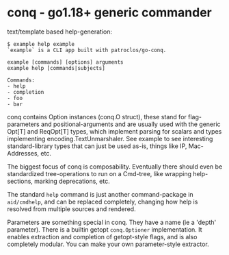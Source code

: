 # conq - go1.18+ generic commander

text/template based help-generation:
```
$ example help example
`example` is a CLI app built with patroclos/go-conq.

example [commands] [options] arguments
example help [commands|subjects]

Commands:
- help
- completion
- foo
- bar
```

conq contains Option instances (conq.O struct), these stand for flag-parameters
and positional-arguments and are usually used with the generic Opt[T] and
ReqOpt[T] types, which implement parsing for scalars and types implementing
encoding.TextUnmarshaler.  See example to see interesting standard-library
types that can just be used as-is, things like IP, Mac-Addresses, etc.

The biggest focus of conq is composability.  Eventually there should even be
standardized tree-operations to run on a Cmd-tree, like wrapping help-sections,
marking deprecations, etc.

The standard `help` command is just another command-package in `aid/cmdhelp`,
and can be replaced completely, changing how help is resolved from multiple sources
and rendered.

Parameters are something special in conq.  They have a name (ie a 'depth' parameter).
There is a builtin getopt `conq.Optioner` implementation.  It enables extraction and
completion of getopt-style flags, and is also completely modular.  You can make your
own parameter-style extractor.
